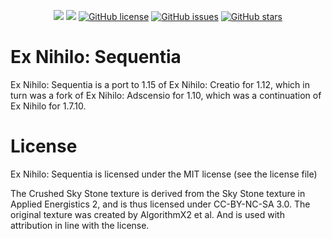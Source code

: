 <p align="center">
    <a href="https://www.curseforge.com/minecraft/mc-mods/ex-nihilo-sequentia"><img src="http://cf.way2muchnoise.eu/full_400012_downloads.svg" /></a>
    <a href="https://www.curseforge.com/minecraft/mc-mods/ex-nihilo-sequentia"><img src="http://cf.way2muchnoise.eu/versions/400012.svg" /></a>
    <a href="https://github.com/NovaMachina/ExNihiloSequentia/blob/master/LICENSE"><img alt="GitHub license" src="https://img.shields.io/github/license/NovaMachina/ExNihiloSequentia"></a>
    <a href="https://github.com/NovaMachina/ExNihiloSequentia/issues"><img alt="GitHub issues" src="https://img.shields.io/github/issues/NovaMachina/ExNihiloSequentia"></a>
    <a href="https://github.com/NovaMachina/ExNihiloSequentia/stargazers"><img alt="GitHub stars" src="https://img.shields.io/github/stars/NovaMachina/ExNihiloSequentia"></a>
</p>

# Ex Nihilo: Sequentia
Ex Nihilo: Sequentia is a port to 1.15 of Ex Nihilo: Creatio for 1.12, which in turn was a fork of Ex Nihilo: Adscensio for 1.10, which was a continuation of Ex Nihilo for 1.7.10.

# License
Ex Nihilo: Sequentia is licensed under the MIT license (see the license file)

The Crushed Sky Stone texture is derived from the Sky Stone texture in Applied Energistics 2, and is thus licensed under CC-BY-NC-SA 3.0. The original texture was created by AlgorithmX2 et al. And is used with attribution in line with the license.
